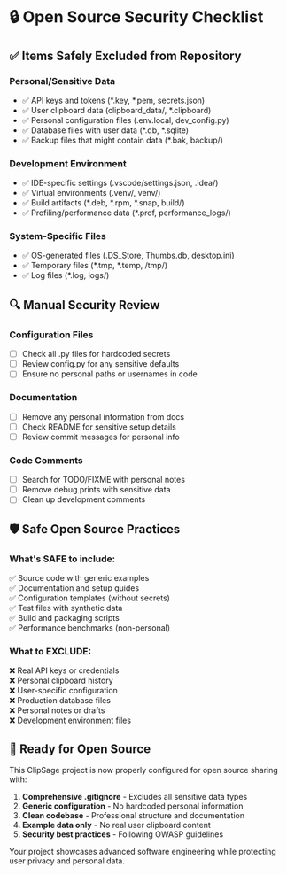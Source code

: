 # 🔒 Open Source Security Checklist

## ✅ Items Safely Excluded from Repository

### Personal/Sensitive Data
- ✅ API keys and tokens (*.key, *.pem, secrets.json)
- ✅ User clipboard data (clipboard_data/, *.clipboard)
- ✅ Personal configuration files (.env.local, dev_config.py)
- ✅ Database files with user data (*.db, *.sqlite)
- ✅ Backup files that might contain data (*.bak, backup/)

### Development Environment
- ✅ IDE-specific settings (.vscode/settings.json, .idea/)
- ✅ Virtual environments (.venv/, venv/)
- ✅ Build artifacts (*.deb, *.rpm, *.snap, build/)
- ✅ Profiling/performance data (*.prof, performance_logs/)

### System-Specific Files
- ✅ OS-generated files (.DS_Store, Thumbs.db, desktop.ini)
- ✅ Temporary files (*.tmp, *.temp, /tmp/)
- ✅ Log files (*.log, logs/)

## 🔍 Manual Security Review

### Configuration Files
- [ ] Check all .py files for hardcoded secrets
- [ ] Review config.py for any sensitive defaults  
- [ ] Ensure no personal paths or usernames in code

### Documentation
- [ ] Remove any personal information from docs
- [ ] Check README for sensitive setup details
- [ ] Review commit messages for personal info

### Code Comments
- [ ] Search for TODO/FIXME with personal notes
- [ ] Remove debug prints with sensitive data
- [ ] Clean up development comments

## 🛡️ Safe Open Source Practices

### What's SAFE to include:
✅ Source code with generic examples  
✅ Documentation and setup guides  
✅ Configuration templates (without secrets)  
✅ Test files with synthetic data  
✅ Build and packaging scripts  
✅ Performance benchmarks (non-personal)  

### What to EXCLUDE:
❌ Real API keys or credentials  
❌ Personal clipboard history  
❌ User-specific configuration  
❌ Production database files  
❌ Personal notes or drafts  
❌ Development environment files  

## 🚀 Ready for Open Source

This ClipSage project is now properly configured for open source sharing with:

1. **Comprehensive .gitignore** - Excludes all sensitive data types
2. **Generic configuration** - No hardcoded personal information  
3. **Clean codebase** - Professional structure and documentation
4. **Example data only** - No real user clipboard content
5. **Security best practices** - Following OWASP guidelines

Your project showcases advanced software engineering while protecting user privacy and personal data.